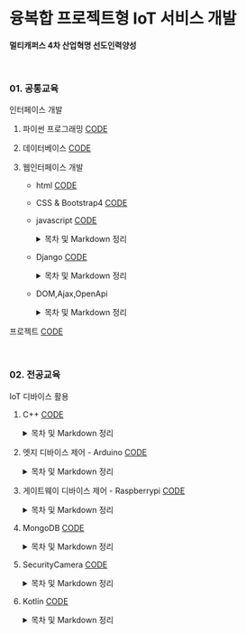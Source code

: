 # 융복합 프로젝트형 IoT 서비스 개발

**멀티캐퍼스 4차 산업혁명 선도인력양성**

<br>

### 01. 공통교육

인터페이스 개발

1.  파이썬 프로그래밍 [CODE](https://github.com/cooluks2/iot/tree/master/01.Interface/01_python)

2.  데이터베이스 [CODE](https://github.com/cooluks2/iot/tree/master/01.Interface/02_mariadb)

3.  웹인터페이스 개발

    -   html [CODE](https://github.com/cooluks2/iot/tree/master/01.Interface/03_webclient/html)

    -   CSS & Bootstrap4 [CODE](https://github.com/cooluks2/iot/tree/master/01.Interface/03_webclient/bt4)

    -   javascript [CODE](https://github.com/cooluks2/iot/tree/master/01.Interface/03_webclient/javascript)

        <details markdown="1">
        <summary>목차 및 Markdown 정리</summary>
        <!--summary 아래 빈칸 공백 두고 내용을 적는공간-->
        
        1.  [자바스크립트](https://github.com/cooluks2/iot/blob/master/01.Interface/03_webclient/javascriptMD/00.자바스크립트.md)

        2.  [데이터_타입](https://github.com/cooluks2/iot/blob/master/01.Interface/03_webclient/javascriptMD/01.데이터_타입.md)

        3.  [변수](https://github.com/cooluks2/iot/blob/master/01.Interface/03_webclient/javascriptMD/02.변수.md)

        4.  [타입_변환](https://github.com/cooluks2/iot/blob/master/01.Interface/03_webclient/javascriptMD/03.타입_변환.md)

        5.  [기본_연산자](https://github.com/cooluks2/iot/blob/master/01.Interface/03_webclient/javascriptMD/04.기본_연산자.md)

        6.  [비교_연산자](https://github.com/cooluks2/iot/blob/master/01.Interface/03_webclient/javascriptMD/05.비교_연산자.md)

        7.  [조건문](https://github.com/cooluks2/iot/blob/master/01.Interface/03_webclient/javascriptMD/06.조건문.md)

        8.  [반복문](https://github.com/cooluks2/iot/blob/master/01.Interface/03_webclient/javascriptMD/07.반복문.md)

        9.  [예외처리](https://github.com/cooluks2/iot/blob/master/01.Interface/03_webclient/javascriptMD/08.예외처리.md)

        10.  [배열](https://github.com/cooluks2/iot/blob/master/01.Interface/03_webclient/javascriptMD/09.배열.md)

        11.  [함수](https://github.com/cooluks2/iot/blob/master/01.Interface/03_webclient/javascriptMD/10.함수.md)

        12.  [객체](https://github.com/cooluks2/iot/blob/master/01.Interface/03_webclient/javascriptMD/11.객체.md)

        13.  [클래스](https://github.com/cooluks2/iot/blob/master/01.Interface/03_webclient/javascriptMD/12.클래스.md)

        14.  [클래스ES6](https://github.com/cooluks2/iot/blob/master/01.Interface/03_webclient/javascriptMD/13.클래스_ES6.md)

        </details>

    -   Django [CODE](https://github.com/cooluks2/iot/tree/master/01.Interface/04_django)

        <details markdown="1">
        <summary>목차 및 Markdown 정리</summary>
        <!--summary 아래 빈칸 공백 두고 내용을 적는공간-->
        
        1. [HTTP 프로토콜](https://github.com/cooluks2/iot/blob/master/01.Interface/04_django/00_HTTP_프로토콜.md)

        2. [Django 프로젝트 만들기](https://github.com/cooluks2/iot/blob/master/01.Interface/04_django/01_Django_프로젝트_만들기.md)

        3. [실전 프로그램 개발-Bookmark 앱](https://github.com/cooluks2/iot/blob/master/01.Interface/04_django/02_실전_프로그램_개발-Bookmark_앱.md)

        4. [실전 프로그램 개발-Blog 앱](https://github.com/cooluks2/iot/blob/master/01.Interface/04_django/03_실전_프로그램_개발-Blog_앱.md)

        5. [프로젝트 첫 페이지 만들기](https://github.com/cooluks2/iot/blob/master/01.Interface/04_django/04_프로젝트_첫_페이지_만들기.md)

        6. [기존 앱 개선하기-Bookmark 앱,Blog 앱](https://github.com/cooluks2/iot/blob/master/01.Interface/04_django/05_기존_앱_개선하기-Bookmark_앱%2CBlog_앱.md)

        7. [Blog 앱 확장-Tag 달기](https://github.com/cooluks2/iot/blob/master/01.Interface/04_django/06_Blog_앱_확장-Tag_달기.md)

        8. [Blog 앱 확장-검색 기능](https://github.com/cooluks2/iot/blob/master/01.Interface/04_django/07_Blog_앱_확장-검색_기능.md)

        9. [실전 프로그램 개발-인증 기능](https://github.com/cooluks2/iot/blob/master/01.Interface/04_django/08_실전_프로그램_개발-인증_기능.md)

        10. [실전 프로그램 개발-콘텐츠 편집 기능(Bookmark)](https://github.com/cooluks2/iot/blob/master/01.Interface/04_django/09_실전_프로그램_개발-콘텐츠_편집_기능(Bookmark).md)

        11. [실전 프로그램 개발-콘텐츠 편집 기능(Blog)](https://github.com/cooluks2/iot/blob/master/01.Interface/04_django/10_실전_프로그램_개발-콘텐츠_편집_기능(Blog).md)

        12. [실전 프로그램 개발-콘텐츠 편집 기능(Blog)-TinyMCE](https://github.com/cooluks2/iot/blob/master/01.Interface/04_django/11_실전_프로그램_개발-콘텐츠_편집_기능(Blog)-TinyMCE.md)

        13. [실전 프로그램 개발-콘텐츠 편집 기능(Blog)-파일 업로드,다운로드](https://github.com/cooluks2/iot/blob/master/01.Interface/04_django/12_실전_프로그램_개발-콘텐츠_편집_기능(Blog)-파일_업로드%2C다운로드.md)

        14. [실전 프로그램 개발-아바타-](https://github.com/cooluks2/iot/blob/master/01.Interface/04_django/13_실전_프로그램_개발-아바타-.md)

        15. [커스텀 유저 모델](https://github.com/cooluks2/iot/blob/master/01.Interface/04_django/14_커스텀_유저_모델.md)
    
    	</details>
        
	-   DOM,Ajax,OpenApi
    
        <details markdown="1">
        <summary>목차 및 Markdown 정리</summary>
        <!--summary 아래 빈칸 공백 두고 내용을 적는공간-->

        1.  [DOM](https://github.com/cooluks2/iot/blob/master/01.Interface/05_DOM%2CAjax%2COpenApi/1.DOM.md)

        2.  [DOM이벤트](https://github.com/cooluks2/iot/blob/master/01.Interface/05_DOM%2CAjax%2COpenApi/2.DOM이벤트.md)

        3.  [JSON](https://github.com/cooluks2/iot/blob/master/01.Interface/05_DOM%2CAjax%2COpenApi/3.JSON.md)

        4.  [Requests](https://github.com/cooluks2/iot/blob/master/01.Interface/05_DOM%2CAjax%2COpenApi/4.Requests.md)

        5.  [이미지API](https://github.com/cooluks2/iot/blob/master/01.Interface/05_DOM%2CAjax%2COpenApi/5.이미지API.md)

        6.  [Ajax](https://github.com/cooluks2/iot/blob/master/01.Interface/05_DOM%2CAjax%2COpenApi/6.Ajax.md)

        7.  [REST서비스](https://github.com/cooluks2/iot/blob/master/01.Interface/05_DOM%2CAjax%2COpenApi/7.REST서비스.md)

        </details>

프로젝트 [CODE](https://github.com/cooluks2/iot/tree/master/01.Interface/Niche-market)

<br>

### 02. 전공교육

IoT 디바이스 활용

1.  C++ [CODE](https://github.com/cooluks2/iot/tree/master/02.device/c%2B%2B)

    <details markdown="1">
    <summary>목차 및 Markdown 정리</summary>
    <!--summary 아래 빈칸 공백 두고 내용을 적는공간-->
    
    1.  [개발환경 구축](https://github.com/cooluks2/iot/blob/master/02.device/c%2B%2BMD/00.개발환경_구축.md)

    2.  [HelloWorld](https://github.com/cooluks2/iot/blob/master/02.device/c%2B%2BMD/01.HelloWorld.md)

    3.  [제어 구조와 배열](https://github.com/cooluks2/iot/blob/master/02.device/c%2B%2BMD/02.제어_구조와_배열.md)

    4.  [함수와 문자열](https://github.com/cooluks2/iot/blob/master/02.device/c%2B%2BMD/03.함수와_문자열.md)

    5.  [클래스와 객체](https://github.com/cooluks2/iot/blob/master/02.device/c%2B%2BMD/04.클래스와_객체.md)

    6.  [객체와 함수](https://github.com/cooluks2/iot/blob/master/02.device/c%2B%2BMD/05-2.객체와_함수.md)

    7.  [생성자와 접근제한자](https://github.com/cooluks2/iot/blob/master/02.device/c%2B%2BMD/05.생성자와_접근제한자.md)

    8.  [객체 배열](https://github.com/cooluks2/iot/blob/master/02.device/c%2B%2BMD/06.객체_배열.md)

    9.  [포인터와 동적 객체 생성](https://github.com/cooluks2/iot/blob/master/02.device/c%2B%2BMD/07.포인터와_동적_객체_생성.md)

    10.  [복사생성자와 정적멤버](https://github.com/cooluks2/iot/blob/master/02.device/c%2B%2BMD/08.복사생성자와_정적멤버.md)

    11.  [상속](https://github.com/cooluks2/iot/blob/master/02.device/c%2B%2BMD/09.상속.md)

    </details>
    
2.  엣지 디바이스 제어 - Arduino [CODE](https://github.com/cooluks2/iot/tree/master/02.device/arduino)

    <details markdown="1">
    <summary>목차 및 Markdown 정리</summary>
    <!--summary 아래 빈칸 공백 두고 내용을 적는공간-->

    -   **디지털, 아날로그 출력**  
        [1. 개발환경 구축](https://github.com/cooluks2/iot/blob/master/02.device/arduinoMD/01.디지털%2C아날로그_출력/00-1.개발환경_구축.md)

        [2. 아두이노 소개](https://github.com/cooluks2/iot/blob/master/02.device/arduinoMD/01.디지털%2C아날로그_출력/00.아두이노_소개.md)

        [3. LED](https://github.com/cooluks2/iot/blob/master/02.device/arduinoMD/01.디지털%2C아날로그_출력/01.LED.md)

        [4. 3색 LED](https://github.com/cooluks2/iot/blob/master/02.device/arduinoMD/01.디지털%2C아날로그_출력/02.3색_LED.md)

        [5. 16x2 LCD](https://github.com/cooluks2/iot/blob/master/02.device/arduinoMD/01.디지털%2C아날로그_출력/03.16x2_LCD.md)

        [6. 피에조 부저](https://github.com/cooluks2/iot/blob/master/02.device/arduinoMD/01.디지털%2C아날로그_출력/04.피에조_부저.md)

    -   **입력-버튼, 센서**  
        [1. 버튼](https://github.com/cooluks2/iot/blob/master/02.device/arduinoMD/02.입력-버튼%2C센서/00.버튼.md)

        [2. 가변저항](https://github.com/cooluks2/iot/blob/master/02.device/arduinoMD/02.입력-버튼%2C센서/01.가변저항.md)

        [3. 서보모터](https://github.com/cooluks2/iot/blob/master/02.device/arduinoMD/02.입력-버튼%2C센서/02.서보모터.md)

        [4. 조이스틱](https://github.com/cooluks2/iot/blob/master/02.device/arduinoMD/02.입력-버튼%2C센서/03.조이스틱.md)

        [5. 조도센터](https://github.com/cooluks2/iot/blob/master/02.device/arduinoMD/02.입력-버튼%2C센서/04.조도센터.md)

    -   **디지털 센서**  
        [1. DHT11](https://github.com/cooluks2/iot/blob/master/02.device/arduinoMD/03.디지털_센서/01.DHT11.md)

        [2. 초음파 센서](https://github.com/cooluks2/iot/blob/master/02.device/arduinoMD/03.디지털_센서/02.초음파_센서.md)

        [3. 미세먼지_센서.md](https://github.com/cooluks2/iot/blob/master/02.device/arduinoMD/03.디지털_센서/03.미세먼지_센서.md)
        
    -   **통신**  
        [1. ESP8266 1.AT명령어](https://github.com/cooluks2/iot/blob/master/02.device/arduinoMD/04.통신/01.ESP8266_1.AT명령어.md)

        [2. ESP8266 2.라이브러리(WiFiEsp)](https://github.com/cooluks2/iot/blob/master/02.device/arduinoMD/04.통신/01.ESP8266_2.라이브러리(WiFiEsp).md)

        [3. MQTT](https://github.com/cooluks2/iot/blob/master/02.device/arduinoMD/04.통신/02.MQTT.md)

        [4. MQTT-Arduino](https://github.com/cooluks2/iot/blob/master/02.device/arduinoMD/04.통신/03.MQTT-Arduino.md)

    -   **37센서**  
        [1. Led Sensors](https://github.com/cooluks2/iot/blob/master/02.device/arduinoMD/05.37센서/1.Led_Sensors.md)

        [2. Digital Sensors](https://github.com/cooluks2/iot/blob/master/02.device/arduinoMD/05.37센서/2.Digital_Sensors.md)
        
    -   **블루투스**  
        [1. 블루투스 연동(HC-05).md](https://github.com/cooluks2/iot/blob/master/02.device/arduinoMD/06.블루투스/1.블루투스_연동(HC-05).md)

        [2. 블루투스 컨트롤러.md](https://github.com/cooluks2/iot/blob/master/02.device/arduinoMD/06.블루투스/2.블루투스_컨트롤러.md)

    -   **모터**  
        [1. DC 모터](https://github.com/cooluks2/iot/blob/master/02.device/arduinoMD/07.모터/1.DC_모터.md)

    </details>

3.  게이트웨이 디바이스 제어 - Raspberrypi [CODE](https://github.com/cooluks2/iot/tree/master/02.device/RaspberryPi)

    <details markdown="1">
    <summary>목차 및 Markdown 정리</summary>
    <!--summary 아래 빈칸 공백 두고 내용을 적는공간-->
    
    1.  [라즈베리파이 4B 스펙](https://github.com/cooluks2/iot/blob/master/02.device/RaspberryPiMD/01.1_라즈베리파이_4B_스펙.md)
	2.  [라즈베리파이 시작하기](https://github.com/cooluks2/iot/blob/master/02.device/RaspberryPiMD/01.2_라즈베리_파이_시작하기.md)
    3.  [라즈베리파이를 위한 리눅스 기초 배우기](https://github.com/cooluks2/iot/blob/master/02.device/RaspberryPiMD/02_라즈베리_파이를_위한_리눅스_기초_배우기.md)
	4.  [라즈베리파이 GPIO 및 센서 활용하기](https://github.com/cooluks2/iot/blob/master/02.device/RaspberryPiMD/03_라즈베리_파이_GPIO_및_센서_활용하기.md)
    5.  [MCP3008(ADC), SPI 통신](https://github.com/cooluks2/iot/blob/master/02.device/RaspberryPiMD/04_MCP3008(ADC)%2C_SPI_통신.md)
	6.  [GPIO-ZERO](https://github.com/cooluks2/iot/blob/master/02.device/RaspberryPiMD/05_GPIO-ZERO.md)
    7.  [OpenCV01 영상 및 비디오 입출력](https://github.com/cooluks2/iot/blob/master/02.device/RaspberryPiMD/06_OpenCV01_영상_및_비디오_입출력.md)
	8.  [OpenCV02 간단한 그래픽 처리](https://github.com/cooluks2/iot/blob/master/02.device/RaspberryPiMD/07_OpenCV02_간단한_그래픽_처리.md)
    9.  [OpenCV03 OpenCV 기본연산](https://github.com/cooluks2/iot/blob/master/02.device/RaspberryPiMD/08_OpenCV03_OpenCV_기본연산.md)
	10.  [OpenCV04 OpenCV 얼굴 영역 추출](https://github.com/cooluks2/iot/blob/master/02.device/RaspberryPiMD/09_OpenCV04_OpenCV_얼굴_영역_추출.md)
    11.  [Pi Camera](https://github.com/cooluks2/iot/blob/master/02.device/RaspberryPiMD/10_Pi_Camera)
	12.  [Python-Pi Camera](https://github.com/cooluks2/iot/blob/master/02.device/RaspberryPiMD/11_Python-Pi_Camera.md)
    13.  [Python-Pi Camera2 이미지 캡처](https://github.com/cooluks2/iot/blob/master/02.device/RaspberryPiMD/12_Python-Pi_Camera2_이미지_캡처.md)
	14.  [Python-Pi Camera3 동영상 촬영](https://github.com/cooluks2/iot/blob/master/02.device/RaspberryPiMD/13_Python-Pi_Camera3_동영상_촬영.md)
    15.  [Python-Pi Camera4 이미지_프로세싱](https://github.com/cooluks2/iot/blob/master/02.device/RaspberryPiMD/14_Python-Pi_Camera4_이미지_프로세싱.md)
	16.  [카카오 음성합성, 음성인식](https://github.com/cooluks2/iot/blob/master/02.device/RaspberryPiMD/15_카카오_음성합성%2C_음성인식.md)
    17.  [오디오 녹음 및 재생](https://github.com/cooluks2/iot/blob/master/02.device/RaspberryPiMD/16_오디오_녹음_및_재생.md)
	18.  [블루투스 통신](https://github.com/cooluks2/iot/blob/master/02.device/RaspberryPiMD/17_블루투스_통신.md)
    19.  [자동차 제어](https://github.com/cooluks2/iot/blob/master/02.device/RaspberryPiMD/18_자동차_제어.md)
	20.  [MQTT-raspberry](https://github.com/cooluks2/iot/blob/master/02.device/RaspberryPiMD/19_MQTT-raspberry.md)
    
</details>
    
4.  MongoDB [CODE](https://github.com/cooluks2/iot/tree/master/02.device/MongoDB/PYMONGO-EX)

    <details markdown="1">
    <summary>목차 및 Markdown 정리</summary>
    <!--summary 아래 빈칸 공백 두고 내용을 적는공간-->


    1.  [MongoDB 이해하기](https://github.com/cooluks2/iot/blob/master/02.device/MongoDBMD/01_MongoDB_이해하기.md)
    2.  [MongoDB 셸 경험하기](https://github.com/cooluks2/iot/blob/master/02.device/MongoDBMD/02_MongoDB_셸_경험하기.md)
    3.  [PyMongo](https://github.com/cooluks2/iot/blob/master/02.device/MongoDBMD/03_PyMongo.md)

    </details>

5.  SecurityCamera [CODE](https://github.com/cooluks2/iot/tree/master/02.device/SecurityCamera)

    <details markdown="1">
    <summary>목차 및 Markdown 정리</summary>
    <!--summary 아래 빈칸 공백 두고 내용을 적는공간-->


    1.  [MJpeg stream(Django)](https://github.com/cooluks2/iot/blob/master/02.device/SecurityCameraMD/01_MJpeg_stream(Django).md)
    2.  [카톡 메시지 보내기](https://github.com/cooluks2/iot/blob/master/02.device/SecurityCameraMD/02_카톡_메시지_보내기.md)
    3.  [Object Detect(윈도우)](https://github.com/cooluks2/iot/blob/master/02.device/SecurityCameraMD/03_Object_Detect(윈도우).md)
    4.  [Object Detect(라즈베리파이)](https://github.com/cooluks2/iot/blob/master/02.device/SecurityCameraMD/04_Object_Detect(라즈베리파이).md)

    </details>

6.  Kotlin [CODE](https://github.com/cooluks2/iot/tree/master/02.device/Kotlin)

    <details markdown="1">
    <summary>목차 및 Markdown 정리</summary>
    <!--summary 아래 빈칸 공백 두고 내용을 적는공간-->


    1.  [Kotlin 개발환경 구축](https://github.com/cooluks2/iot/blob/master/02.device/KotlinMD/00_Kotlin_개발환경_구축.md)
    2.  [Kotlin의 기본](https://github.com/cooluks2/iot/blob/master/02.device/KotlinMD/01_Kotlin의_기본.md)
    3.  [Kotlin 객체지향 프로그래밍](https://github.com/cooluks2/iot/blob/master/02.device/KotlinMD/02_Kotlin_객체지향_프로그래밍.md)
    4.  [Kotlin 함수형 프로그래밍](https://github.com/cooluks2/iot/blob/master/02.device/KotlinMD/03_Kotlin_함수형_프로그래밍.md)
    5.  [java와 연동](https://github.com/cooluks2/iot/blob/master/02.device/KotlinMD/04_java와_연동.md)
    6.  [Kotlin에서 활용하기](https://github.com/cooluks2/iot/blob/master/02.device/KotlinMD/05_Kotlin에서_활용하기.md)

    </details>